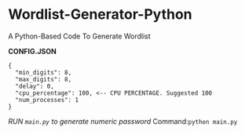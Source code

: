 # Wordlist-Generator-Python
A Python-Based Code To Generate Wordlist


**CONFIG.JSON**
```
{
  "min_digits": 8,
  "max_digits": 8,
  "delay": 0,
  "cpu_percentage": 100, <-- CPU PERCENTAGE. Suggested 100
  "num_processes": 1
}
```

*RUN `main.py` to generate numeric password*
Command:`python main.py`
